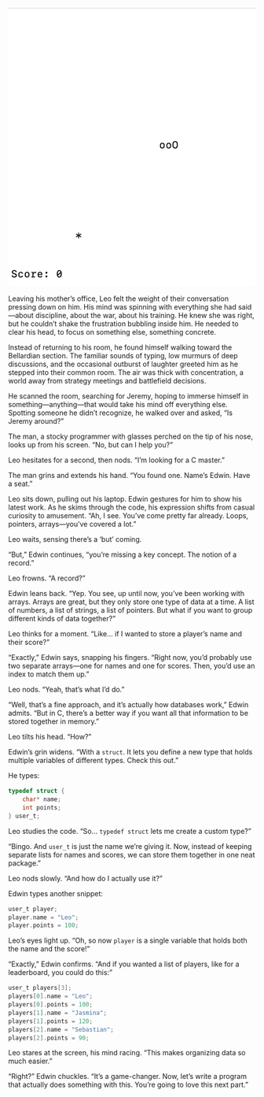 ![Snake](/assets/images/snake.png)


Leaving his mother’s office, Leo felt the weight of their conversation pressing down on him. His mind was spinning with everything she had said—about discipline, about the war, about his training. He knew she was right, but he couldn’t shake the frustration bubbling inside him. He needed to clear his head, to focus on something else, something concrete.  

Instead of returning to his room, he found himself walking toward the Bellardian section. The familiar sounds of typing, low murmurs of deep discussions, and the occasional outburst of laughter greeted him as he stepped into their common room. The air was thick with concentration, a world away from strategy meetings and battlefield decisions.  

He scanned the room, searching for Jeremy, hoping to immerse himself in something—anything—that would take his mind off everything else. Spotting someone he didn’t recognize, he walked over and asked, “Is Jeremy around?”


The man, a stocky programmer with glasses perched on the tip of his nose, looks up from his screen. “No, but can I help you?”  

Leo hesitates for a second, then nods. “I’m looking for a C master.”  

The man grins and extends his hand. “You found one. Name’s Edwin. Have a seat.”  

Leo sits down, pulling out his laptop. Edwin gestures for him to show his latest work. As he skims through the code, his expression shifts from casual curiosity to amusement. “Ah, I see. You’ve come pretty far already. Loops, pointers, arrays—you’ve covered a lot.”  

Leo waits, sensing there’s a ‘but’ coming.  

“But,” Edwin continues, “you’re missing a key concept. The notion of a record.”  

Leo frowns. “A record?”  

Edwin leans back. “Yep. You see, up until now, you’ve been working with arrays. Arrays are great, but they only store one type of data at a time. A list of numbers, a list of strings, a list of pointers. But what if you want to group different kinds of data together?”  

Leo thinks for a moment. “Like… if I wanted to store a player’s name and their score?”  

“Exactly,” Edwin says, snapping his fingers. “Right now, you’d probably use two separate arrays—one for names and one for scores. Then, you’d use an index to match them up.”  

Leo nods. “Yeah, that’s what I’d do.”  

“Well, that’s a fine approach, and it’s actually how databases work,” Edwin admits. “But in C, there’s a better way if you want all that information to be stored together in memory.”  

Leo tilts his head. “How?”  

Edwin’s grin widens. “With a `struct`. It lets you define a new type that holds multiple variables of different types. Check this out.”  

He types:  

```c
typedef struct {
    char* name;
    int points;
} user_t;
```  

Leo studies the code. “So… `typedef struct` lets me create a custom type?”  

“Bingo. And `user_t` is just the name we’re giving it. Now, instead of keeping separate lists for names and scores, we can store them together in one neat package.”  

Leo nods slowly. “And how do I actually use it?”  

Edwin types another snippet:  

```c
user_t player;
player.name = "Leo";
player.points = 100;
```  

Leo’s eyes light up. “Oh, so now `player` is a single variable that holds both the name and the score!”  

“Exactly,” Edwin confirms. “And if you wanted a list of players, like for a leaderboard, you could do this:”  

```c
user_t players[3];
players[0].name = "Leo";
players[0].points = 100;
players[1].name = "Jasmina";
players[1].points = 120;
players[2].name = "Sebastian";
players[2].points = 90;
```  

Leo stares at the screen, his mind racing. “This makes organizing data so much easier.”  

“Right?” Edwin chuckles. “It’s a game-changer. Now, let’s write a program that actually does something with this. You’re going to love this next part.”
